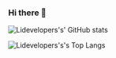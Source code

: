 ### Hi there 👋

![Lidevelopers's' GitHub stats](https://github-readme-stats.vercel.app/api?username=lidevelopers&show_icons=true&theme=tokyonight)

![Lidevelopers's's Top Langs](https://github-readme-stats.vercel.app/api/top-langs/?username=lidevelopers&hide=c%2B%2B,Makefile&theme=tokyonight)
